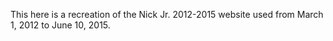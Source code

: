 This here is a recreation of the Nick Jr. 2012-2015 website used from March 1, 2012 to June 10, 2015.
